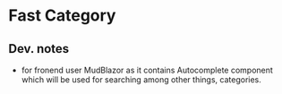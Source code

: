 # Fast Category

## Dev. notes

- for fronend user MudBlazor as it contains Autocomplete component which will be used
for searching among other things, categories.